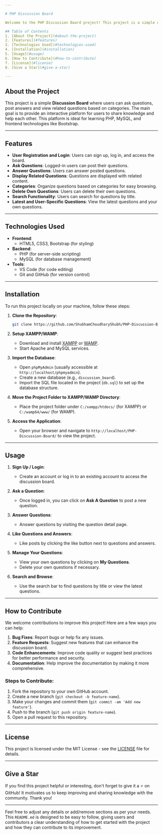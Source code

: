 ```yaml
---

# PHP Discussion Board

Welcome to the PHP Discussion Board project! This project is a simple discussion board built using PHP, MySQL, and Bootstrap. It allows users to sign up, ask questions, answer questions, like posts, and manage their own content. The project is designed to help beginners learn PHP, MySQL, and web development concepts.

## Table of Contents
1. [About the Project](#about-the-project)
2. [Features](#features)
3. [Technologies Used](#technologies-used)
4. [Installation](#installation)
5. [Usage](#usage)
6. [How to Contribute](#how-to-contribute)
7. [License](#license)
8. [Give a Star](#give-a-star)

---
```


## About the Project

This project is a simple **Discussion Board** where users can ask questions, post answers and view related questions based on categories. The main goal is to provide an interactive platform for users to share knowledge and help each other. This platform is ideal for learning PHP, MySQL, and frontend technologies like Bootstrap.

---

## Features

- **User Registration and Login**: Users can sign up, log in, and access the board.
- **Ask Questions**: Logged-in users can post their questions.
- **Answer Questions**: Users can answer posted questions.
- **Display Related Questions**: Questions are displayed with related content.
- **Categories**: Organize questions based on categories for easy browsing.
- **Delete Own Questions**: Users can delete their own questions.
- **Search Functionality**: Users can search for questions by title.
- **Latest and User-Specific Questions**: View the latest questions and your own questions.

---

## Technologies Used

- **Frontend**:
  - HTML5, CSS3, Bootstrap (for styling)
- **Backend**:
  - PHP (for server-side scripting)
  - MySQL (for database management)
- **Tools**:
  - VS Code (for code editing)
  - Git and GitHub (for version control)

---

## Installation

To run this project locally on your machine, follow these steps:

1. **Clone the Repository**:
   ```bash
   git clone https://github.com/ShubhamChoudharyShubh/PHP-Discussion-Board.git
   ```

2. **Setup XAMPP/WAMP**:
   - Download and install [XAMPP](https://www.apachefriends.org/index.html) or [WAMP](https://www.wampserver.com/en/).
   - Start Apache and MySQL services.

3. **Import the Database**:
   - Open `phpMyAdmin` (usually accessible at `http://localhost/phpmyadmin`).
   - Create a new database (e.g., `discussion_board`).
   - Import the SQL file located in the project (`db.sql`) to set up the database structure.

4. **Move the Project Folder to XAMPP/WAMP Directory**:
   - Place the project folder under `C:/xampp/htdocs/` (for XAMPP) or `C:/wamp64/www/` (for WAMP).

5. **Access the Application**:
   - Open your browser and navigate to `http://localhost/PHP-Discussion-Board/` to view the project.

---

## Usage

1. **Sign Up / Login**:
   - Create an account or log in to an existing account to access the discussion board.

2. **Ask a Question**:
   - Once logged in, you can click on **Ask A Question** to post a new question.

3. **Answer Questions**:
   - Answer questions by visiting the question detail page.

4. **Like Questions and Answers**:
   - Like posts by clicking the like button next to questions and answers.

5. **Manage Your Questions**:
   - View your own questions by clicking on **My Questions**.
   - Delete your own questions if necessary.

6. **Search and Browse**:
   - Use the search bar to find questions by title or view the latest questions.

---

## How to Contribute

We welcome contributions to improve this project! Here are a few ways you can help:

1. **Bug Fixes**: Report bugs or help fix any issues.
2. **Feature Requests**: Suggest new features that can enhance the discussion board.
3. **Code Enhancements**: Improve code quality or suggest best practices for better performance and security.
4. **Documentation**: Help improve the documentation by making it more comprehensive.

### Steps to Contribute:
1. Fork the repository to your own GitHub account.
2. Create a new branch (`git checkout -b feature-name`).
3. Make your changes and commit them (`git commit -am 'Add new feature'`).
4. Push to the branch (`git push origin feature-name`).
5. Open a pull request to this repository.

---

## License

This project is licensed under the MIT License - see the [LICENSE](LICENSE) file for details.

---

## Give a Star

If you find this project helpful or interesting, don't forget to give it a ⭐ on GitHub! It motivates us to keep improving and sharing knowledge with the community. Thank you!

---

Feel free to adjust any details or add/remove sections as per your needs. This `README.md` is designed to be easy to follow, giving users and contributors a clear understanding of how to get started with the project and how they can contribute to its improvement.
